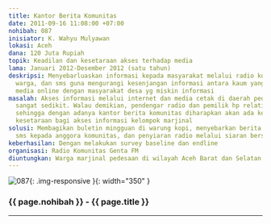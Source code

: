 ```yaml
---
title: Kantor Berita Komunitas
date: 2011-09-16 11:08:00 +07:00
nohibah: 087
inisiator: K. Wahyu Mulyawan
lokasi: Aceh
dana: 120 Juta Rupiah
topik: Keadilan dan kesetaraan akses terhadap media
lama: Januari 2012-Desember 2012 (satu tahun)
deskripsi: Menyebarluaskan informasi kepada masyarakat melalui radio komunitas, buletin
  warga, dan sms guna mengurangi kesenjangan informasi antara kaum yang sudah kenal
  media online dengan masyarakat desa yg miskin informasi
masalah: Akses informasi melalui internet dan media cetak di daerah pedesaan masih
  sangat sedikit. Walau demikian, pendengar radio dan pemilik hp relatif lebih banyak
  sehingga dengan adanya kantor berita komunitas diharapkan akan ada keadilan dan
  kesetaraan bagi akses informasi kelompok marjinal
solusi: Membagikan buletin mingguan di warung kopi, menyebarkan berita pendek melalui
  sms kepada anggora komunitas, dan penyiaran radio melalui siaran bersama/berjaringan
keberhasilan: Dengan melakukan survey baseline dan endline
organisasi: Radio Komunitas Genta FM
diuntungkan: Warga marjinal pedesaan di wilayah Aceh Barat dan Selatan
---
```


![087](/static/img/hibahcmb/087.png){: .img-responsive }{: width="350" }

### {{ page.nohibah }} - {{ page.title }}

---
